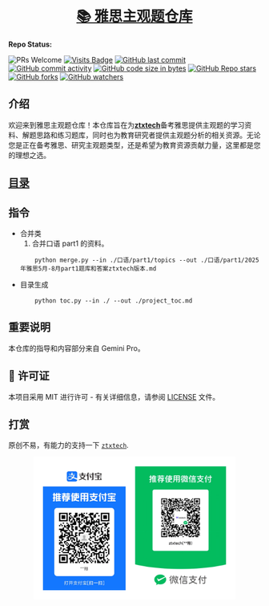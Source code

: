 <div align="center">
  <h1>
  <a href='https://github.com/ztxtech/My-IELTS-subjective'>
  📚 雅思主观题仓库
  </a>
  </h1>
</div>

**Repo Status:**

![PRs Welcome](https://img.shields.io/badge/PRs-Welcome-green)
[![Visits Badge](https://badges.pufler.dev/visits/ztxtech/My-IELTS-subjective)](https://github.com/ztxtech/My-IELTS-subjective)
[![GitHub last commit](https://img.shields.io/github/last-commit/ztxtech/My-IELTS-subjective)](https://github.com/ztxtech/My-IELTS-subjective/activity?ref=master&activity_type=direct_push)
[![GitHub commit activity](https://img.shields.io/github/commit-activity/t/ztxtech/My-IELTS-subjective)](https://github.com/ztxtech/My-IELTS-subjective/graphs/commit-activity)
[![GitHub code size in bytes](https://img.shields.io/github/languages/code-size/ztxtech/My-IELTS-subjective)](https://github.com/ztxtech/My-IELTS-subjective)
[![GitHub Repo stars](https://img.shields.io/github/stars/ztxtech/My-IELTS-subjective)](https://github.com/ztxtech/My-IELTS-subjective)
[![GitHub forks](https://img.shields.io/github/forks/ztxtech/My-IELTS-subjective)](https://github.com/ztxtech/My-IELTS-subjective)
[![GitHub watchers](https://img.shields.io/github/watchers/ztxtech/My-IELTS-subjective)](https://github.com/ztxtech/My-IELTS-subjective)

## 介绍

欢迎来到雅思主观题仓库！本仓库旨在为[**ztxtech**](https://www.github.com/ztxtech/)备考雅思提供主观题的学习资料、解题思路和练习题库，同时也为教育研究者提供主观题分析的相关资源。无论您是正在备考雅思、研究主观题类型，还是希望为教育资源贡献力量，这里都是您的理想之选。

## [目录](./project_toc.md)

## 指令

- 合并类
  1. 合并口语 part1 的资料。
  ```shell
      python merge.py --in ./口语/part1/topics --out ./口语/part1/2025年雅思5月-8月part1题库和答案ztxtech版本.md
  ```
- 目录生成
  ```shell
      python toc.py --in ./ --out ./project_toc.md
  ```

## 重要说明

本仓库的指导和内容部分来自 Gemini Pro。

## 📄 许可证

本项目采用 MIT 进行许可 - 有关详细信息，请参阅 [LICENSE](LICENSE) 文件。

## 打赏

原创不易，有能力的支持一下 [`ztxtech`](https://github.com/ztxtech).

<center>
    <img src="./pay.png" width="80%" alter='打赏'>
</center>
